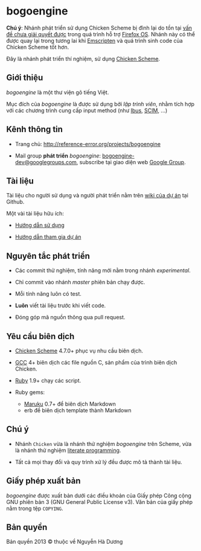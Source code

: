 # bogoengine

**Chú ý**: Nhánh phát triển sử dụng Chicken Scheme bị đình lại do tồn tại
  [vấn đề chưa giải quyết được](https://github.com/kripken/emscripten) trong
  quá trình hỗ trợ [Firefox OS](http://www.mozilla.org/en-US/firefox/os/).
  Nhánh này có thể được quay lại trong tương lai khi
  [Emscripten](https://github.com/kripken/emscripten) và quá trình sinh code
  của Chicken Scheme tốt hơn.

Đây là nhánh phát triển thí nghiệm, sử dụng
[Chicken Scheme](http://call-cc.org).

## Giới thiệu

*bogoengine* là một thư viện gõ tiếng Việt.

Mục đích của *bogoengine* là được sử dụng bởi *lập trình viên*, nhằm
tích hợp với các chương trình cung cấp input method (như
[Ibus](http://code.google.com/p/ibus/),
[SCIM](http://sourceforge.net/projects/scim/), ...)

## Kênh thông tin

* Trang chủ: <http://reference-error.org/projects/bogoengine>

* Mail group **phát triển** *bogoengine*:
  <bogoengine-dev@googlegroups.com>, subscribe tại giao diện web
  [Google Group](http://groups.google.com/group/bogoengine-dev/).

## Tài liệu

Tài liệu cho người sử dụng và người phát triển nằm trên
[wiki của dự án](https://github.com/cmpitg/bogoengine/wiki) tại
Github.

Một vài tài liệu hữu ích:

* [Hướng dẫn sử dụng](TODO)

* [Hướng dẫn tham gia dự án](TODO)

## Nguyên tắc phát triển

* Các commit thử nghiệm, tính năng mới nằm trong nhánh *experimental*.

* Chỉ commit vào nhánh *master* phiên bản chạy được.

* Mỗi tính năng luôn có test.

* **Luôn** viết tài liệu trước khi viết code.

* Đóng góp mã nguồn thông qua pull request.

## Yêu cầu biên dịch

* [Chicken Scheme](http://call-cc.org/) 4.7.0+ phục vụ nhu cầu biên dịch.

* [GCC](http://gcc.gnu.org) 4+ biên dịch các file nguồn C, sản phẩm của trình
  biên dịch Chicken.

* [Ruby](http://ruby-lang.org) 1.9+ chạy các script.

* Ruby gems:
  - [Maruku](https://github.com/bhollis/maruku) 0.7+ để biên dịch Markdown
  - erb để biên dịch template thành Markdown

## Chú ý

* Nhánh `Chicken` vừa là nhánh thử nghiệm *bogoengine* trên Scheme, vừa là
  nhánh thử nghiệm
  [literate programming](http://en.wikipedia.org/wiki/Literate_programming).

* Tất cả mọi thay đổi và quy trình xử lý đều được mô tả thành tài liệu.

## Giấy phép xuất bản

*bogoengine* được xuất bản dưới các điều khoản của Giấy phép Công cộng
GNU phiên bản 3 (GNU General Public License v3).  Văn bản của giấy
phép nằm trong tệp `COPYING`.

## Bản quyền

Bản quyền 2013 © thuộc về Nguyễn Hà Dương <cmpitgATgmaildotcom>

